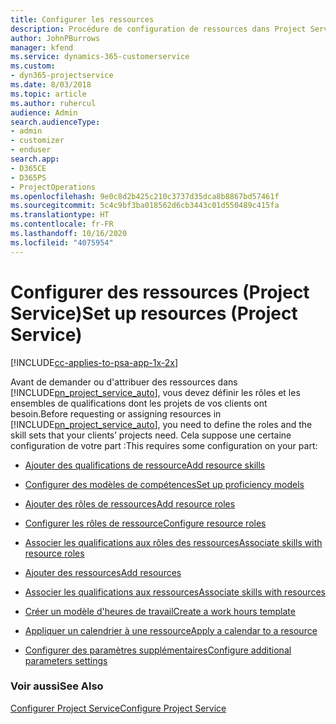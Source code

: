 ```yaml
---
title: Configurer les ressources
description: Procédure de configuration de ressources dans Project Service
author: JohnPBurrows
manager: kfend
ms.service: dynamics-365-customerservice
ms.custom:
- dyn365-projectservice
ms.date: 8/03/2018
ms.topic: article
ms.author: ruhercul
audience: Admin
search.audienceType:
- admin
- customizer
- enduser
search.app:
- D365CE
- D365PS
- ProjectOperations
ms.openlocfilehash: 9e0c8d2b425c210c3737d35dca8b8867bd57461f
ms.sourcegitcommit: 5c4c9bf3ba018562d6cb3443c01d550489c415fa
ms.translationtype: HT
ms.contentlocale: fr-FR
ms.lasthandoff: 10/16/2020
ms.locfileid: "4075954"
---
```

# <a name="set-up-resources-project-service"></a><span data-ttu-id="872ef-103">Configurer des ressources (Project Service)</span><span class="sxs-lookup"><span data-stu-id="872ef-103">Set up resources (Project Service)</span></span>

[!INCLUDE[cc-applies-to-psa-app-1x-2x](../includes/cc-applies-to-psa-app-1x-2x.md)]

<span data-ttu-id="872ef-104">Avant de demander ou d'attribuer des ressources dans [!INCLUDE[pn_project_service_auto](../includes/pn-project-service-auto.md)], vous devez définir les rôles et les ensembles de qualifications dont les projets de vos clients ont besoin.</span><span class="sxs-lookup"><span data-stu-id="872ef-104">Before requesting or assigning resources in [!INCLUDE[pn_project_service_auto](../includes/pn-project-service-auto.md)], you need to define the roles and the skill sets that your clients’ projects need.</span></span> <span data-ttu-id="872ef-105">Cela suppose une certaine configuration de votre part :</span><span class="sxs-lookup"><span data-stu-id="872ef-105">This requires some configuration on your part:</span></span>  
  
-   [<span data-ttu-id="872ef-106">Ajouter des qualifications de ressource</span><span class="sxs-lookup"><span data-stu-id="872ef-106">Add resource skills</span></span>](../psa/add-resource-skills.md)  
  
-   [<span data-ttu-id="872ef-107">Configurer des modèles de compétences</span><span class="sxs-lookup"><span data-stu-id="872ef-107">Set up proficiency models</span></span>](../psa/set-up-proficiency-models.md)  
  
-   [<span data-ttu-id="872ef-108">Ajouter des rôles de ressources</span><span class="sxs-lookup"><span data-stu-id="872ef-108">Add resource roles</span></span>](../psa/add-resource-roles.md)  
  
-   [<span data-ttu-id="872ef-109">Configurer les rôles de ressource</span><span class="sxs-lookup"><span data-stu-id="872ef-109">Configure resource roles</span></span>](../psa/configure-resource-roles.md)  
  
-   [<span data-ttu-id="872ef-110">Associer les qualifications aux rôles des ressources</span><span class="sxs-lookup"><span data-stu-id="872ef-110">Associate skills with resource roles</span></span>](../psa/associate-skills-with-resource-roles.md)  
  
-   [<span data-ttu-id="872ef-111">Ajouter des ressources</span><span class="sxs-lookup"><span data-stu-id="872ef-111">Add resources</span></span>](../psa/add-resources.md)  
  
-   [<span data-ttu-id="872ef-112">Associer les qualifications aux ressources</span><span class="sxs-lookup"><span data-stu-id="872ef-112">Associate skills with resources</span></span>](../psa/associate-skills-with-resources.md)  
  
-   [<span data-ttu-id="872ef-113">Créer un modèle d'heures de travail</span><span class="sxs-lookup"><span data-stu-id="872ef-113">Create a work hours template</span></span>](../psa/create-work-hours-template.md)  
  
-   [<span data-ttu-id="872ef-114">Appliquer un calendrier à une ressource</span><span class="sxs-lookup"><span data-stu-id="872ef-114">Apply a calendar to a resource</span></span>](../psa/apply-calendar-resource.md)  
  
-   [<span data-ttu-id="872ef-115">Configurer des paramètres supplémentaires</span><span class="sxs-lookup"><span data-stu-id="872ef-115">Configure additional parameters settings</span></span>](../psa/configure-additional-parameters-settings.md)  
  
### <a name="see-also"></a><span data-ttu-id="872ef-116">Voir aussi</span><span class="sxs-lookup"><span data-stu-id="872ef-116">See Also</span></span>  
 [<span data-ttu-id="872ef-117">Configurer Project Service</span><span class="sxs-lookup"><span data-stu-id="872ef-117">Configure Project Service</span></span>](../psa/configure.md)
